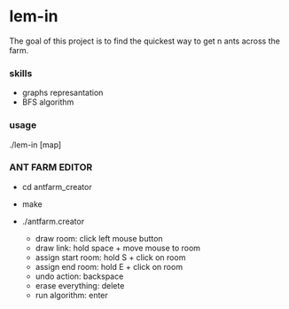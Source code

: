 # lem-in #
The goal of this project is to find the quickest way to get n ants across the farm.

### skills ###
- graphs represantation
- BFS algorithm

### usage ###
./lem-in [map]

### ANT FARM EDITOR ###
- cd antfarm_creator

- make

- ./antfarm.creator
	
	- draw room: click left mouse button
	- draw link: hold space + move mouse to room
	- assign start room: hold S + click on room
	- assign end room: hold E + click on room
	- undo action: backspace
	- erase everything: delete
	- run algorithm: enter
	
